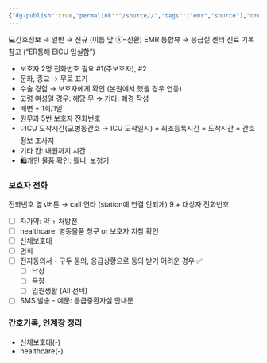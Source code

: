 ```yaml
---
{"dg-publish":true,"permalink":"/source//","tags":["emr","source"],"created":"2025-08-08T10:10:23.998+09:00","updated":"2025-08-16T13:40:09.010+09:00"}
---
```


💻간호정보 → 일반 → 신규 (이름 앞 ⓐ=신환)
EMR 통합뷰 → 응급실 센터 진료 기록 참고 (“ER통해 EICU 입실함”)
- 보호자 2명 전화번호 필요 #1(주보호자), #2
- 문화, 종교 → 무로 표기
- 수술 경험 → 보호자에게 확인 (본원에서 했을 경우 연동)
- 고령 여성일 경우: 해당 무 → 기타: 폐경 작성
- 배변 = 1회/1일
- 원무과 5번 보호자 전화번호
- 💡ICU 도착시간(💻병동간호 → ICU 도착일시) = 최초등록시간 = 도착시간 = 간호정보 조사지
- 기타 칸: 내원까지 시간
- 🛍️개인 물품 확인: 틀니, 보청기

### 보호자 전화
전화번호 옆 📞버튼 → call 연타 (station에 연결 안되게)
9 + 대상자 전화번호
- [ ] 자가약: 약 + 처방전
- [ ] healthcare: 병동물품 청구 or 보호자 지참 확인 
- [ ] 신체보호대
- [ ] 면회
- [ ] 전자동의서 - 구두 동의, 응급상황으로 동의 받기 어려운 경우 ✅
	- [ ] 낙상
	- [ ] 욕창
	- [ ] 입원생활 (All 선택) 
- [ ] SMS 발송 - 예문: 응급중환자실 안내문

### 간호기록, 인계장 정리
- 신체보호대(-)
- healthcare(-)
